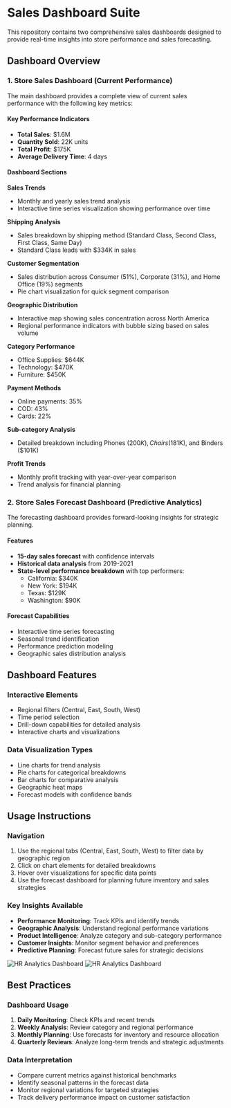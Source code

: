# Sales Dashboard Suite

This repository contains two comprehensive sales dashboards designed to provide real-time insights into store performance and sales forecasting.

## Dashboard Overview

### 1. Store Sales Dashboard (Current Performance)
The main dashboard provides a complete view of current sales performance with the following key metrics:

#### Key Performance Indicators
- **Total Sales**: $1.6M
- **Quantity Sold**: 22K units
- **Total Profit**: $175K
- **Average Delivery Time**: 4 days

#### Dashboard Sections

**Sales Trends**
- Monthly and yearly sales trend analysis
- Interactive time series visualization showing performance over time

**Shipping Analysis**
- Sales breakdown by shipping method (Standard Class, Second Class, First Class, Same Day)
- Standard Class leads with $334K in sales

**Customer Segmentation**
- Sales distribution across Consumer (51%), Corporate (31%), and Home Office (19%) segments
- Pie chart visualization for quick segment comparison

**Geographic Distribution**
- Interactive map showing sales concentration across North America
- Regional performance indicators with bubble sizing based on sales volume

**Category Performance**
- Office Supplies: $644K
- Technology: $470K  
- Furniture: $450K

**Payment Methods**
- Online payments: 35%
- COD: 43%
- Cards: 22%

**Sub-category Analysis**
- Detailed breakdown including Phones ($200K), Chairs ($181K), and Binders ($101K)

**Profit Trends**
- Monthly profit tracking with year-over-year comparison
- Trend analysis for financial planning

### 2. Store Sales Forecast Dashboard (Predictive Analytics)
The forecasting dashboard provides forward-looking insights for strategic planning.

#### Features
- **15-day sales forecast** with confidence intervals
- **Historical data analysis** from 2019-2021
- **State-level performance breakdown** with top performers:
  - California: $340K
  - New York: $194K
  - Texas: $129K
  - Washington: $90K

#### Forecast Capabilities
- Interactive time series forecasting
- Seasonal trend identification
- Performance prediction modeling
- Geographic sales distribution analysis

## Dashboard Features

### Interactive Elements
- Regional filters (Central, East, South, West)
- Time period selection
- Drill-down capabilities for detailed analysis
- Interactive charts and visualizations

### Data Visualization Types
- Line charts for trend analysis
- Pie charts for categorical breakdowns
- Bar charts for comparative analysis
- Geographic heat maps
- Forecast models with confidence bands

## Usage Instructions

### Navigation
1. Use the regional tabs (Central, East, South, West) to filter data by geographic region
2. Click on chart elements for detailed breakdowns
3. Hover over visualizations for specific data points
4. Use the forecast dashboard for planning future inventory and sales strategies

### Key Insights Available
- **Performance Monitoring**: Track KPIs and identify trends
- **Geographic Analysis**: Understand regional performance variations  
- **Product Intelligence**: Analyze category and sub-category performance
- **Customer Insights**: Monitor segment behavior and preferences
- **Predictive Planning**: Forecast future sales for strategic decisions

![HR Analytics Dashboard]()
![HR Analytics Dashboard]()
## Best Practices

### Dashboard Usage
1. **Daily Monitoring**: Check KPIs and recent trends
2. **Weekly Analysis**: Review category and regional performance
3. **Monthly Planning**: Use forecasts for inventory and resource allocation
4. **Quarterly Reviews**: Analyze long-term trends and strategic adjustments

### Data Interpretation
- Compare current metrics against historical benchmarks
- Identify seasonal patterns in the forecast data
- Monitor regional variations for targeted strategies
- Track delivery performance impact on customer satisfaction
